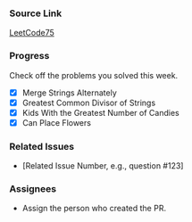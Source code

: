 ### Source Link

[LeetCode75](https://leetcode.com/studyplan/leetcode-75/)

### Progress

Check off the problems you solved this week.

- [x] Merge Strings Alternately
- [x] Greatest Common Divisor of Strings
- [x] Kids With the Greatest Number of Candies
- [x] Can Place Flowers

### Related Issues

- [Related Issue Number, e.g., question #123]

### Assignees

- Assign the person who created the PR.
